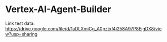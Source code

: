 # Vertex-AI-Agent-Builder

Link test data: https://drive.google.com/file/d/1aDLXmjCg_A0pztxf4i258A97P8EjgDX8/view?usp=sharing 

